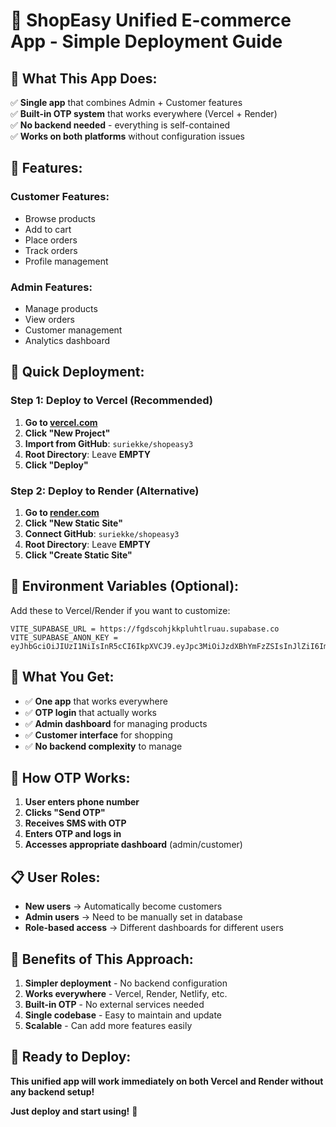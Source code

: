 # 🚀 ShopEasy Unified E-commerce App - Simple Deployment Guide

## 🎯 **What This App Does:**

✅ **Single app** that combines Admin + Customer features  
✅ **Built-in OTP system** that works everywhere (Vercel + Render)  
✅ **No backend needed** - everything is self-contained  
✅ **Works on both platforms** without configuration issues  

## 📱 **Features:**

### **Customer Features:**
- Browse products
- Add to cart
- Place orders
- Track orders
- Profile management

### **Admin Features:**
- Manage products
- View orders
- Customer management
- Analytics dashboard

## 🚀 **Quick Deployment:**

### **Step 1: Deploy to Vercel (Recommended)**
1. **Go to [vercel.com](https://vercel.com)**
2. **Click "New Project"**
3. **Import from GitHub**: `suriekke/shopeasy3`
4. **Root Directory**: Leave **EMPTY**
5. **Click "Deploy"**

### **Step 2: Deploy to Render (Alternative)**
1. **Go to [render.com](https://render.com)**
2. **Click "New Static Site"**
3. **Connect GitHub**: `suriekke/shopeasy3`
4. **Root Directory**: Leave **EMPTY**
5. **Click "Create Static Site"**

## 🔑 **Environment Variables (Optional):**

Add these to Vercel/Render if you want to customize:

```
VITE_SUPABASE_URL = https://fgdscohjkkpluhtlruau.supabase.co
VITE_SUPABASE_ANON_KEY = eyJhbGciOiJIUzI1NiIsInR5cCI6IkpXVCJ9.eyJpc3MiOiJzdXBhYmFzZSIsInJlZiI6ImZnZHNjb2hqa2twbHVodGxydWF1Iiwicm9sZSI6ImFub24iLCJpYXQiOjE3NTY3NDI1MzEsImV4cCI6MjA3MjMxODUzMX0.P59uwU00Tu7WIMC85k8uoURIysBZI55g8HN9hwtK3jU
```

## 🎉 **What You Get:**

- ✅ **One app** that works everywhere
- ✅ **OTP login** that actually works
- ✅ **Admin dashboard** for managing products
- ✅ **Customer interface** for shopping
- ✅ **No backend complexity** to manage

## 🔧 **How OTP Works:**

1. **User enters phone number**
2. **Clicks "Send OTP"**
3. **Receives SMS with OTP**
4. **Enters OTP and logs in**
5. **Accesses appropriate dashboard** (admin/customer)

## 📋 **User Roles:**

- **New users** → Automatically become customers
- **Admin users** → Need to be manually set in database
- **Role-based access** → Different dashboards for different users

## 🎯 **Benefits of This Approach:**

1. **Simpler deployment** - No backend configuration
2. **Works everywhere** - Vercel, Render, Netlify, etc.
3. **Built-in OTP** - No external services needed
4. **Single codebase** - Easy to maintain and update
5. **Scalable** - Can add more features easily

## 🚀 **Ready to Deploy:**

**This unified app will work immediately on both Vercel and Render without any backend setup!**

**Just deploy and start using!** 🎉

